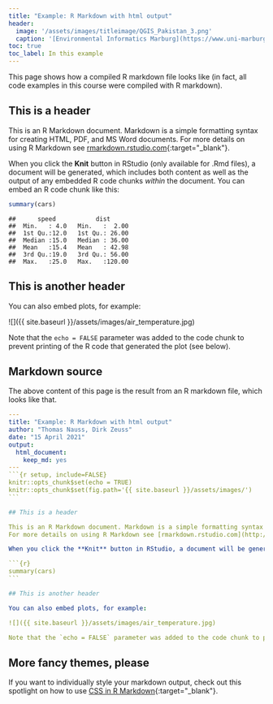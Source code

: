 ```yaml
---
title: "Example: R Markdown with html output"
header:
  image: '/assets/images/titleimage/QGIS_Pakistan_3.png'
  caption: '[Environmental Informatics Marburg](https://www.uni-marburg.de/en/fb19/disciplines/physisch/environmentalinformatics){:target="_blank"}'
toc: true
toc_label: In this example
---
```


This page shows how a compiled R markdown file looks like (in fact, all code examples in this course were compiled with R markdown).

## This is a header

This is an R Markdown document. Markdown is a simple formatting syntax for creating HTML, PDF, and MS Word documents. 
For more details on using R Markdown see [rmarkdown.rstudio.com](http://rmarkdown.rstudio.com){:target="_blank"}.

When you click the **Knit** button in RStudio (only available for .Rmd files), a document will be generated, 
which includes both content as well as the output of any embedded R code chunks *within* the document.
You can embed an R code chunk like this:


```r
summary(cars)
```

```
##      speed           dist       
##  Min.   : 4.0   Min.   :  2.00  
##  1st Qu.:12.0   1st Qu.: 26.00  
##  Median :15.0   Median : 36.00  
##  Mean   :15.4   Mean   : 42.98  
##  3rd Qu.:19.0   3rd Qu.: 56.00  
##  Max.   :25.0   Max.   :120.00
```


## This is another header

You can also embed plots, for example:

![]({{ site.baseurl }}/assets/images/air_temperature.jpg)<!-- -->

Note that the `echo = FALSE` parameter was added to the code chunk to prevent printing of the R code that generated the plot (see below).


## Markdown source
The above content of this page is the result from an R markdown file, which looks like that.


``````yaml
---
title: "Example: R Markdown with html output"
author: "Thomas Nauss, Dirk Zeuss"
date: "15 April 2021"
output: 
  html_document: 
    keep_md: yes
---
```{r setup, include=FALSE}
knitr::opts_chunk$set(echo = TRUE)
knitr::opts_chunk$set(fig.path='{{ site.baseurl }}/assets/images/')
```

## This is a header

This is an R Markdown document. Markdown is a simple formatting syntax for creating HTML, PDF, and MS Word documents. 
For more details on using R Markdown see [rmarkdown.rstudio.com](http://rmarkdown.rstudio.com){:target="_blank"}.

When you click the **Knit** button in RStudio, a document will be generated which includes both content as well as the output of any embedded R code chunks *within* the document. You can embed an R code chunk like this:

```{r}
summary(cars)
```

## This is another header

You can also embed plots, for example:

![]({{ site.baseurl }}/assets/images/air_temperature.jpg)

Note that the `echo = FALSE` parameter was added to the code chunk to prevent printing of the R code that generated the plot (see below).

``````


## More fancy themes, please

If you want to individually style your markdown output, 
check out this spotlight on how to use [CSS in R Markdown](https://geomoer.github.io/moer-base-r/unit99/sl03_css.html){:target="_blank"}.




